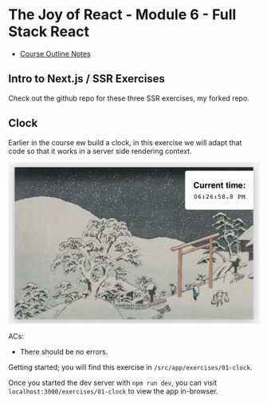 # The Joy of React - Module 6 - Full Stack React

- [Course Outline Notes](../course-notes.md)

## Intro to Next.js / SSR Exercises

Check out the github repo for these three SSR exercises, my forked repo.

## Clock

Earlier in the course ew build a clock, in this exercise we will adapt that code so that it works in a server side rendering context.

![Clock](images/image-19.png)

ACs:

- There should be no errors.

Getting started; you will find this exercise in `/src/app/exercises/01-clock`.

Once you started the dev server with `npm run dev`, you can visit `localhost:3000/exercises/01-clock` to view the app in-browser.

